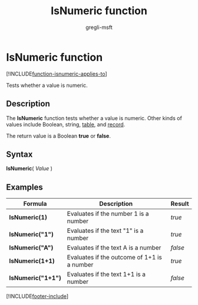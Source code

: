 ﻿---
title: IsNumeric function
description: Reference information including syntax and examples for the IsNumeric function.
author: gregli-msft

ms.topic: reference
ms.custom: canvas
ms.reviewer: mkaur
ms.date: 06/20/2025
ms.subservice: power-fx
ms.author: gregli
search.audienceType:
  - maker
contributors:
  - gregli-msft
  - mduelae
  - gregli
---

# IsNumeric function
[!INCLUDE[function-isnumeric-applies-to](includes/function-isnumeric-applies-to.md)]

Tests whether a value is numeric.

## Description

The **IsNumeric** function tests whether a value is numeric. Other kinds of values include Boolean, string, [table](/power-apps/maker/canvas-apps/working-with-tables), and [record](/power-apps/maker/canvas-apps/working-with-tables#records).

The return value is a Boolean **true** or **false**.

## Syntax

**IsNumeric**( _Value_ )

## Examples

| Formula              | Description                                 | Result   |
|----------------------|---------------------------------------------|----------|
| **IsNumeric(1)**     | Evaluates if the number 1 is a number       | _true_   |
| **IsNumeric("1")**   | Evaluates if the text "1" is a number        | _true_   |
| **IsNumeric("A")**   | Evaluates if the text A is a number         | _false_  |
| **IsNumeric(1+1)**   | Evaluates if the outcome of 1+1 is a number | _true_   |
| **IsNumeric("1+1")** | Evaluates if the text 1+1 is a number       | _false_  |

[!INCLUDE[footer-include](../../includes/footer-banner.md)]








































































































































